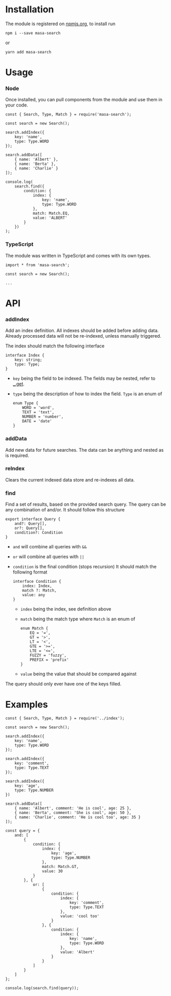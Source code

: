 Installation
============

The module is registered on [npmjs.org](https://www.npmjs.com/package/masa-search), to install run
```
npm i --save masa-search
```
or
```
yarn add masa-search
```

Usage
=====

### Node

Once installed, you can pull components from the module and use them in your code.
```
const { Search, Type, Match } = require('masa-search');

const search = new Search();

search.addIndex({
	key: 'name',
	type: Type.WORD
});

search.addData([
	{ name: 'Albert' },
	{ name: 'Berta' },
	{ name: 'Charlie' }
]);

console.log(
	search.find({
		condition: {
			index: {
				key: 'name',
				type: Type.WORD
			},
			match: Match.EQ,
			value: 'ALBERT'
		}
	})
);
```

### TypeScript

The module was written in TypeScript and comes with its own types.
```
import * from 'masa-search';

const search = new Search();

...
```

API
===

### addIndex

Add an index definition. All indexes should be added before adding data.
Already processed data will not be re-indexed, unless manually triggered.

The index should match the following interface
```
interface Index {
	key: string;
	type: Type;
}
```

* 	`key` being the field to be indexed. The fields may be nested, refer to [_.get](https://lodash.com/docs#get).

* 	`type` being the description of how to index the field. `Type` is an enum of
	```
	enum Type {
		WORD = 'word',
		TEXT = 'text',
		NUMBER = 'number',
		DATE = 'date'
	}
	```

### addData

Add new data for future searches. The data can be anything and nested as is required.

### reIndex

Clears the current indexed data store and re-indexes all data.

### find

Find a set of results, based on the provided search query. The query can be any combination of and/or.
It should follow this structure
```
export interface Query {
	and?: Query[],
	or?: Query[],
	condition?: Condition
}
```

*	`and` will combine all queries with `&&`

*	`or` will combine all queries with `||`

*	`condition` is the final condition (stops recursion)
	It should match the following format
	```
	interface Condition {
		index: Index,
		match ?: Match,
		value: any
	}
	```

	*	`index` being the index, see definition above

	*	`match` being the match type where `Match` is an enum of
		```
		enum Match {
			EQ = '=',
			GT = '>',
			LT = '<',
			GTE = '>=',
			LTE = '<=',
			FUZZY = 'fuzzy',
			PREFIX = 'prefix'
		}
		```

	*	`value` being the value that should be compared against

The query should only ever have one of the keys filled.

Examples
========

```
const { Search, Type, Match } = require('../index');

const search = new Search();

search.addIndex({
	key: 'name',
	type: Type.WORD
});

search.addIndex({
	key: 'comment',
	type: Type.TEXT
});

search.addIndex({
	key: 'age',
	type: Type.NUMBER
})

search.addData([
	{ name: 'Albert', comment: 'He is cool', age: 25 },
	{ name: 'Berta', comment: 'She is cool', age: 50 },
	{ name: 'Charlie', comment: 'He is cool too', age: 35 }
]);

const query = {
	and: [
		{
			condition: {
				index: {
					key: 'age',
					type: Type.NUMBER
				},
				match: Match.GT,
				value: 30
			}
		}, {
			or: [
				{
					condition: {
						index: {
							key: 'comment',
							type: Type.TEXT
						},
						value: 'cool too'
					}
				}, {
					condition: {
						index: {
							key: 'name',
							type: Type.WORD
						},
						value: 'Albert'
					}
				}
			]
		}
	]
};

console.log(search.find(query));
```